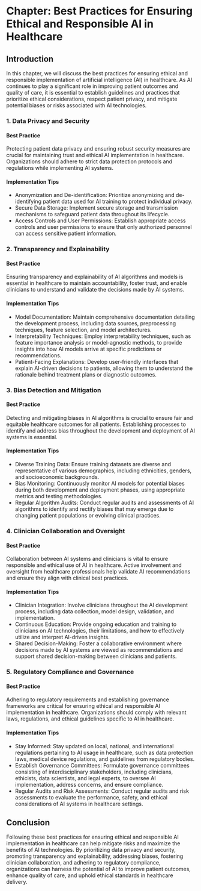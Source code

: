 Chapter: Best Practices for Ensuring Ethical and Responsible AI in Healthcare
=============================================================================

Introduction
------------

In this chapter, we will discuss the best practices for ensuring ethical and responsible implementation of artificial intelligence (AI) in healthcare. As AI continues to play a significant role in improving patient outcomes and quality of care, it is essential to establish guidelines and practices that prioritize ethical considerations, respect patient privacy, and mitigate potential biases or risks associated with AI technologies.

### 1. Data Privacy and Security

#### Best Practice

Protecting patient data privacy and ensuring robust security measures are crucial for maintaining trust and ethical AI implementation in healthcare. Organizations should adhere to strict data protection protocols and regulations while implementing AI systems.

#### Implementation Tips

* Anonymization and De-identification: Prioritize anonymizing and de-identifying patient data used for AI training to protect individual privacy.
* Secure Data Storage: Implement secure storage and transmission mechanisms to safeguard patient data throughout its lifecycle.
* Access Controls and User Permissions: Establish appropriate access controls and user permissions to ensure that only authorized personnel can access sensitive patient information.

### 2. Transparency and Explainability

#### Best Practice

Ensuring transparency and explainability of AI algorithms and models is essential in healthcare to maintain accountability, foster trust, and enable clinicians to understand and validate the decisions made by AI systems.

#### Implementation Tips

* Model Documentation: Maintain comprehensive documentation detailing the development process, including data sources, preprocessing techniques, feature selection, and model architectures.
* Interpretability Techniques: Employ interpretability techniques, such as feature importance analysis or model-agnostic methods, to provide insights into how AI models arrive at specific predictions or recommendations.
* Patient-Facing Explanations: Develop user-friendly interfaces that explain AI-driven decisions to patients, allowing them to understand the rationale behind treatment plans or diagnostic outcomes.

### 3. Bias Detection and Mitigation

#### Best Practice

Detecting and mitigating biases in AI algorithms is crucial to ensure fair and equitable healthcare outcomes for all patients. Establishing processes to identify and address bias throughout the development and deployment of AI systems is essential.

#### Implementation Tips

* Diverse Training Data: Ensure training datasets are diverse and representative of various demographics, including ethnicities, genders, and socioeconomic backgrounds.
* Bias Monitoring: Continuously monitor AI models for potential biases during both development and deployment phases, using appropriate metrics and testing methodologies.
* Regular Algorithm Audits: Conduct regular audits and assessments of AI algorithms to identify and rectify biases that may emerge due to changing patient populations or evolving clinical practices.

### 4. Clinician Collaboration and Oversight

#### Best Practice

Collaboration between AI systems and clinicians is vital to ensure responsible and ethical use of AI in healthcare. Active involvement and oversight from healthcare professionals help validate AI recommendations and ensure they align with clinical best practices.

#### Implementation Tips

* Clinician Integration: Involve clinicians throughout the AI development process, including data collection, model design, validation, and implementation.
* Continuous Education: Provide ongoing education and training to clinicians on AI technologies, their limitations, and how to effectively utilize and interpret AI-driven insights.
* Shared Decision-Making: Foster a collaborative environment where decisions made by AI systems are viewed as recommendations and support shared decision-making between clinicians and patients.

### 5. Regulatory Compliance and Governance

#### Best Practice

Adhering to regulatory requirements and establishing governance frameworks are critical for ensuring ethical and responsible AI implementation in healthcare. Organizations should comply with relevant laws, regulations, and ethical guidelines specific to AI in healthcare.

#### Implementation Tips

* Stay Informed: Stay updated on local, national, and international regulations pertaining to AI usage in healthcare, such as data protection laws, medical device regulations, and guidelines from regulatory bodies.
* Establish Governance Committees: Formulate governance committees consisting of interdisciplinary stakeholders, including clinicians, ethicists, data scientists, and legal experts, to oversee AI implementation, address concerns, and ensure compliance.
* Regular Audits and Risk Assessments: Conduct regular audits and risk assessments to evaluate the performance, safety, and ethical considerations of AI systems in healthcare settings.

Conclusion
----------

Following these best practices for ensuring ethical and responsible AI implementation in healthcare can help mitigate risks and maximize the benefits of AI technologies. By prioritizing data privacy and security, promoting transparency and explainability, addressing biases, fostering clinician collaboration, and adhering to regulatory compliance, organizations can harness the potential of AI to improve patient outcomes, enhance quality of care, and uphold ethical standards in healthcare delivery.

